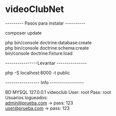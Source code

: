 # videoClubNet

--------- Pasos para instalar ----------

composer update

php bin/console doctrine:database:create  
php bin/console doctrine:schema:create  
bin/console doctrine:fixture:load

----------------Levantar ---------------

php -S localhost:8000 -t public

----------------- Info -----------------

BD MYSQL 127.0.0.1 videoclub  User: root  Pass: root  
Usuarios logueados:  
admin@prueba.com  -> pass: 123  
user@prueba.com  -> pass: 123
